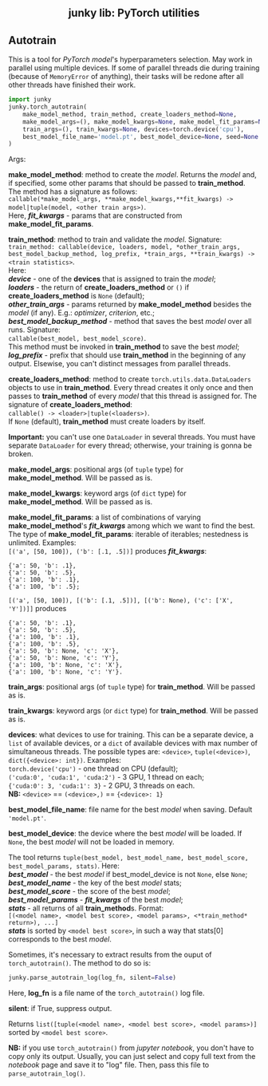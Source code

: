 <h2 align="center">junky lib: PyTorch utilities</h2>

## Autotrain

This is a tool for *PyTorch* *model*'s hyperparameters selection. May work in
parallel using multiple devices. If some of parallel threads die during
training (because of `MemoryError` of anything), their tasks will be redone
after all other threads have finished their work.

```python
import junky
junky.torch_autotrain(
    make_model_method, train_method, create_loaders_method=None,
    make_model_args=(), make_model_kwargs=None, make_model_fit_params=None,
    train_args=(), train_kwargs=None, devices=torch.device('cpu'),
    best_model_file_name='model.pt', best_model_device=None, seed=None
)
```
Args:

**make_model_method**: method to create the *model*. Returns the *model* and,
if specified, some other params that should be passed to **train_method**. The method
has a signature as follows:<br/>
`callable(*make_model_args, **make_model_kwargs,**fit_kwargs) ->
model|tuple(model, <other train args>)`.<br/>
Here, ***fit_kwargs*** - params that are constructed from
**make_model_fit_params**.

**train_method**: method to train and validate the *model*. Signature:<br/>
`train_method: callable(device, loaders, model, *other_train_args,
best_model_backup_method, log_prefix, *train_args, **train_kwargs) ->
<train statistics>`.<br/>
Here:<br/>
***device*** - one of the **devices** that is assigned to train the *model*;<br/>
***loaders*** - the return of **create_loaders_method** or `()` if
**create_loaders_method** is `None` (default);<br/>
***other_train_args*** - params returned by **make_model_method** besides the
*model* (if any). E.g.: *optimizer*, *criterion*, etc.;<br/>
***best_model_backup_method*** - method that saves the best *model* over
all runs. Signature:<br/>
`callable(best_model, best_model_score)`.<br/>
This method must be invoked in **train_method** to save the best *model*;<br/>
***log_prefix*** - prefix that should use **train_method** in the beginning of
any output. Elsewise, you can't distinct messages from parallel threads.

**create_loaders_method**: method to create `torch.utils.data.DataLoaders`
objects to use in **train_method**. Every thread creates it only once and then
passes to **train_method** of every *model* that this thread is assigned for.
The signature of **create_loaders_method**:<br/>
`callable() -> <loader>|tuple(<loaders>)`.<br/>
If `None` (default), **train_method** must create loaders by itself.

**Important:** you can't use one `DataLoader` in several threads. You must
have separate `DataLoader` for every thread; otherwise, your training is gonna
be broken.

**make_model_args**: positional args (of `tuple` type) for
**make_model_method**. Will be passed as is.

**make_model_kwargs**: keyword args (of `dict` type) for
**make_model_method**. Will be passed as is.

**make_model_fit_params**: a list of combinations of varying
**make_model_method**'s ***fit_kwargs*** among which we want to find the best.
The type of **make_model_fit_params**: iterable of iterables; nestedness is
unlimited. Examples:<br/>
`[('a', [50, 100]), ('b': [.1, .5])]` produces ***fit_kwargs***:
```
{'a': 50, 'b': .1},
{'a': 50, 'b': .5},
{'a': 100, 'b': .1},
{'a': 100, 'b': .5};
```
`[('a', [50, 100]), [('b': [.1, .5])], [('b': None), ('c': ['X', 'Y'])]]`
produces
```
{'a': 50, 'b': .1},
{'a': 50, 'b': .5},
{'a': 100, 'b': .1},
{'a': 100, 'b': .5},
{'a': 50, 'b': None, 'c': 'X'},
{'a': 50, 'b': None, 'c': 'Y'},
{'a': 100, 'b': None, 'c': 'X'},
{'a': 100, 'b': None, 'c': 'Y'}.
```

**train_args**: positional args (of `tuple` type) for **train_method**. Will
be passed as is.

**train_kwargs**: keyword args (or `dict` type) for **train_method**. Will be
passed as is.

**devices**: what devices to use for training. This can be a separate device, a
`list` of available devices, or a `dict` of available devices with max number
of simultaneous threads. The possible types are: `<device>`,
`tuple(<device>)`, `dict({<device>: int})`. Examples:<br/>
`torch.device('cpu')` - one thread on CPU (default);<br/>
`('cuda:0', 'cuda:1', 'cuda:2')` - 3 GPU, 1 thread on each;<br/>
`{'cuda:0': 3, 'cuda:1': 3}` - 2 GPU, 3 threads on each.<br/>
**NB:** `<device>` == `(<device>,)` == `{<device>: 1}`

**best_model_file_name**: file name for the best *model* when saving.
Default `'model.pt'`.

**best_model_device**: the device where the best *model* will be loaded. 
If `None`, the best *model* will not be loaded in memory.

The tool returns `tuple(best_model, best_model_name, best_model_score,
best_model_params, stats)`. Here:<br/>
***best_model*** - the best *model* if best_model_device is not `None`, else
`None`;<br/>
***best_model_name*** - the key of the best *model* stats;<br/>
***best_model_score*** - the score of the best *model*;<br/>
***best_model_params*** - ***fit_kwargs*** of the best *model*;<br/>
***stats*** - all returns of all **train_method**s. Format:<br/>
`[(<model name>, <model best score>, <model params>, <*train_method* return>),
...]`<br/>
***stats*** is sorted by `<model best score>`, in such a way that stats[0]
corresponds to the best *model*.

Sometimes, it's necessary to extract results from the ouput of
`torch_autotrain()`. The method to do so is:
```python
junky.parse_autotrain_log(log_fn, silent=False)
```
Here, **log_fn** is a file name of the `torch_autotrain()` log file.

**silent**: if True, suppress output.

Returns `list([tuple(<model name>, <model best score>, <model params>)]`
sorted by `<model best score>`.

**NB:** if you use `torch_autotrain()` from *jupyter notebook*, you don't have
to copy only its output. Usually, you can just select and copy full text from
the *notebook* page and save it to "log" file. Then, pass this file to
`parse_autotrain_log()`.
